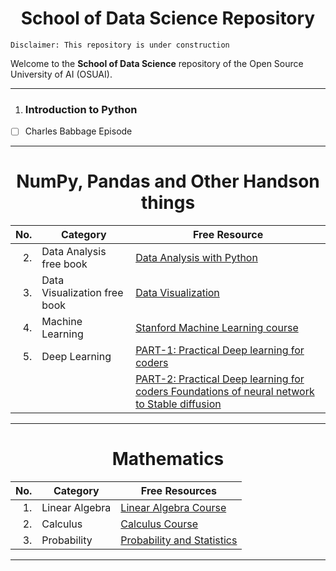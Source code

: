 <h1 align='center'>School of Data Science Repository</h1> 

```
Disclaimer: This repository is under construction
```
Welcome to the **School of Data Science** repository of the Open Source University of AI (OSUAI). 

---
1. ### Introduction to Python
- [ ] Charles Babbage Episode
---
<h1 align='center'>NumPy, Pandas and Other Handson things</h1> 



| No. | Category                           | Free Resource                                                                                   |
|----:|------------------------------------|-------------------------------------------------------------------------------------------------|
| 2.  | Data Analysis free book            | [Data Analysis with Python](https://wesmckinney.com/book/)                                      |
| 3.  | Data Visualization free book       | [Data Visualization](https://clauswilke.com/dataviz/)                                           |
| 4.  | Machine Learning                   | [Stanford Machine Learning course](https://www.youtube.com/watch?v=jGwO_UgTS7I&list=PLoROMvodv4rMiGQp3WXShtMGgzqpfVfbU) |
| 5.  | Deep Learning                      | [PART-1: Practical Deep learning for coders](https://www.youtube.com/watch?v=8SF_h3xF3cE&list=PLfYUBJiXbdtSvpQjSnJJ_PmDQB_VyT5iU) |
|     |                                    | [PART-2: Practical Deep learning for coders Foundations of neural network to Stable diffusion](https://www.youtube.com/watch?v=_7rMfsA24Ls&list=PLfYUBJiXbdtRUvTUYpLdfHHp9a58nWVXP) |
---

<h1 align='center'>Mathematics</h1> 

| No.  | Category                    | Free Resources                                                                                                        |
|-----:|-----------------------------|-----------------------------------------------------------------------------------------------------------------------|
| 1.   | Linear Algebra              | [Linear Algebra Course](https://www.youtube.com/watch?v=fNk_zzaMoSs&list=PLZHQObOWTQDPD3MizzM2xVFitgF8hE_ab)          |
| 2.   | Calculus                    | [Calculus Course](https://www.youtube.com/watch?v=WUvTyaaNkzM&list=PLZHQObOWTQDMsr9K-rj53DwVRMYO3t5Yr)                |
| 3.   | Probability                 | [Probability and Statistics]()                                                                                        |

---
